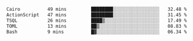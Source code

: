 <!--START_SECTION:waka-->

```txt
Cairo          49 mins         ████████░░░░░░░░░░░░░░░░░   32.48 %
ActionScript   47 mins         ████████░░░░░░░░░░░░░░░░░   31.45 %
TSQL           26 mins         ████▒░░░░░░░░░░░░░░░░░░░░   17.49 %
TOML           13 mins         ██▒░░░░░░░░░░░░░░░░░░░░░░   08.83 %
Bash           9 mins          █▓░░░░░░░░░░░░░░░░░░░░░░░   06.34 %
```

<!--END_SECTION:waka-->